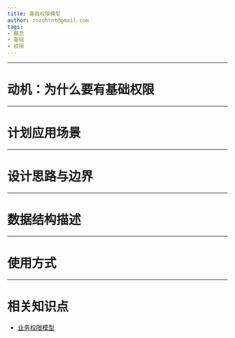 ```yaml
---
title: 基础权限模型
author: zozohtnt@gmail.com
tags:
- 概念
- 基础
- 权限
---
```


--------------------------------------
# 动机：为什么要有基础权限


--------------------------------------
# 计划应用场景

--------------------------------------
# 设计思路与边界

--------------------------------------
# 数据结构描述

--------------------------------------
# 使用方式

--------------------------------------
# 相关知识点

- [业务权限模型][c2-pvg]

[c0-pvg]: ../core-l0/c0-pvg-basic.md
[c2-pvg]: ../core-l2/c2-pvg-more.md